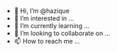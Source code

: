 - 👋 Hi, I’m @hazique
- 👀 I’m interested in ...
- 🌱 I’m currently learning ...
- 💞️ I’m looking to collaborate on ...
- 📫 How to reach me ...

<!---
hazique/hazique is a ✨ special ✨ repository because its `README.md` (this file) appears on your GitHub profile.
You can click the Preview link to take a look at your changes.
--->
